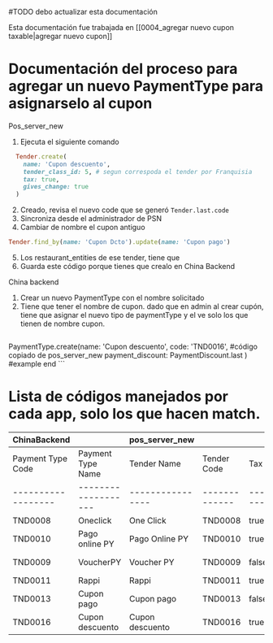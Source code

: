 #TODO debo actualizar esta documentación

Esta documentación fue trabajada en [[0004_agregar nuevo cupon taxable|agregar nuevo cupon]]

# Documentación del proceso para agregar un nuevo PaymentType para asignarselo al cupon

Pos_server_new

1. Ejecuta el siguiente comando
```ruby
  Tender.create(
	name: 'Cupon descuento', 
	tender_class_id: 5, # segun correspoda el tender por Franquisia
	tax: true,
	gives_change: true
  )
```
2. Creado, revisa el nuevo code que se generó
	`Tender.last.code` 
3. Sincroniza desde el administrador de PSN
4. Cambiar de nombre el cupon antiguo
```ruby
Tender.find_by(name: 'Cupon Dcto').update(name: 'Cupon pago')
```
5. Los restaurant_entities de ese tender, tiene que 
1. Guarda este código porque tienes que crealo en China Backend

China backend
1. Crear un nuevo PaymentType con el nombre solicitado
2. Tiene que tener el nombre de cupon. dado que en admin al crear cupón, tiene que asignar el nuevo tipo de paymentType y el ve solo los que tienen de nombre cupon.
	```ruby

PaymentType.create(name: 'Cupon descuento',
				   code: 'TND0016', #código copiado de pos_server_new
				   payment_discount: PaymentDiscount.last ) #example
end
	```



# Lista de códigos manejados por cada app, solo los que hacen match.

| ChinaBackend     |                   | pos_server_new |             |      |              | POF |              |      |              |
|------------------|-------------------|----------------|-------------|------|--------------|-----|--------------|------|--------------|
| Payment Type Code| Payment Type Name | Tender Name    | Tender Code | Tax  | Gives Change | Name| Tender Code | Tax  | Gives Change |
|------------------|-------------------|----------------|-------------|------|--------------|-----|--------------|------|--------------|
| TND0008          | Oneclick          | One Click      | TND0008     | true | true         | One Click | TND0008 | true | true |
| TND0010          | Pago online PY    | Pago Online PY | TND0010     | true | true         | Pago Online PY | TND0010 | true | true |
| TND0009          | VoucherPY         | Voucher PY     | TND0009     | false| false        | Voucher PY | TND0009 | false | false |
| TND0011          | Rappi             | Rappi          | TND0011     | true | true         | Rappi | TND0011 | true | true |
| TND0013          | Cupon pago        | Cupon pago     | TND0013     | false| false        | Cupon pago | TND0013 | false | false |
| TND0016          | Cupon descuento   | Cupon descuento| TND0016     | true | true         | Cupon descuento | TND0016 | true | true |
